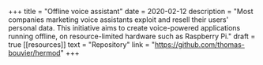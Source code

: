 +++
title = "Offline voice assistant"
date = 2020-02-12
description = "Most companies marketing voice assistants exploit and resell their users' personal data. This initiative aims to create voice-powered applications running offline, on resource-limited hardware such as Raspberry Pi."
draft = true
[[resources]]
    text = "Repository"
    link = "https://github.com/thomas-bouvier/hermod"
+++